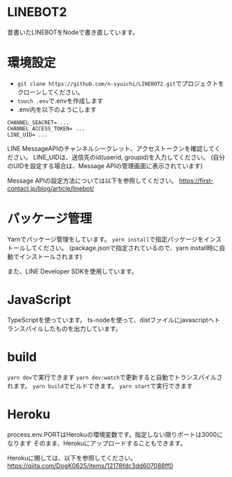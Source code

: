 # LINEBOT2
昔書いたLINEBOTをNodeで書き直しています。

# 環境設定
- `git clone https://github.com/n-syuichi/LINEBOT2.git`でプロジェクトをクローンしてください。
- `touch .env`で.envを作成します
- .env内を以下のようにします
```
CHANNEL_SEACRET= ...
CHANNEL_ACCESS_TOKEN= ...
LINE_UID= ... 
```
LINE MessageAPIのチャンネルシークレット、アクセストークンを確認してください。
LINE_UIDは、送信先のid(userid, groupid)を入力してください。
(自分のUIDを設定する場合は、Message APIの管理画面に表示されています)

Message APIの設定方法については以下を参照してください。
https://first-contact.jp/blog/article/linebot/

# パッケージ管理
Yarnでパッケージ管理をしています。
`yarn install`で指定パッケージをインストールしてください。
(package.jsonで指定されているので、yarn install時に自動でインストールされます)

また、LINE Developer SDKを使用しています。

# JavaScript
TypeScriptを使っています。
ts-nodeを使って、distファイルにjavascriptへトランスパイルしたものを出力しています。

# build
`yarn dev`で実行できます
`yarn dev:watch`で更新すると自動でトランスパイルされます。
`yarn build`でビルドできます。
`yarn start`で実行できます

# Heroku
process.env.PORTはHerokuの環境変数です。指定しない限りポートは3000になります
そのまま、Herokuにアップロードすることもできます。

Herokuに関しては、以下を参照してください。
https://qiita.com/DogK0625/items/12178fdc3dd607088ff0




